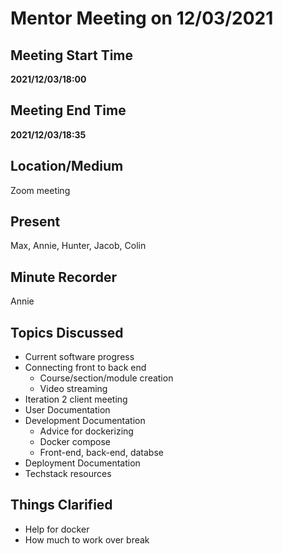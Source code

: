 # Mentor Meeting on 12/03/2021

## Meeting Start Time

**2021/12/03/18:00**

## Meeting End Time

**2021/12/03/18:35**

## Location/Medium

Zoom meeting

## Present
Max, Annie, Hunter, Jacob, Colin

## Minute Recorder
Annie

## Topics Discussed
- Current software progress
- Connecting front to back end
  - Course/section/module creation
  - Video streaming  
- Iteration 2 client meeting
- User Documentation
- Development Documentation
  - Advice for dockerizing 
  - Docker compose
  - Front-end, back-end, databse
- Deployment Documentation 
- Techstack resources

## Things Clarified
- Help for docker
- How much to work over break
